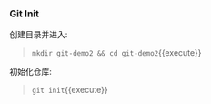 ### Git Init

创建目录并进入:

> `mkdir git-demo2 && cd git-demo2`{{execute}} 

初始化仓库:

> `git init`{{execute}}
